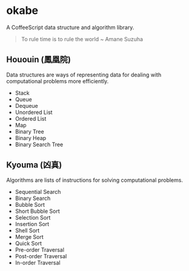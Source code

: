 okabe
=====

A CoffeeScript data structure and algorithm library.

> To rule time is to rule the world ~ Amane Suzuha

Hououin (鳳凰院)
----------------
Data structures are ways of representing data for dealing with computational problems more efficiently.

- Stack
- Queue
- Dequeue
- Unordered List
- Ordered List
- Map
- Binary Tree
- Binary Heap
- Binary Search Tree

Kyouma (凶真)
-------------
Algorithms are lists of instructions for solving computational problems.

- Sequential Search
- Binary Search
- Bubble Sort
- Short Bubble Sort
- Selection Sort
- Insertion Sort
- Shell Sort
- Merge Sort
- Quick Sort
- Pre-order Traversal
- Post-order Traversal
- In-order Traversal
